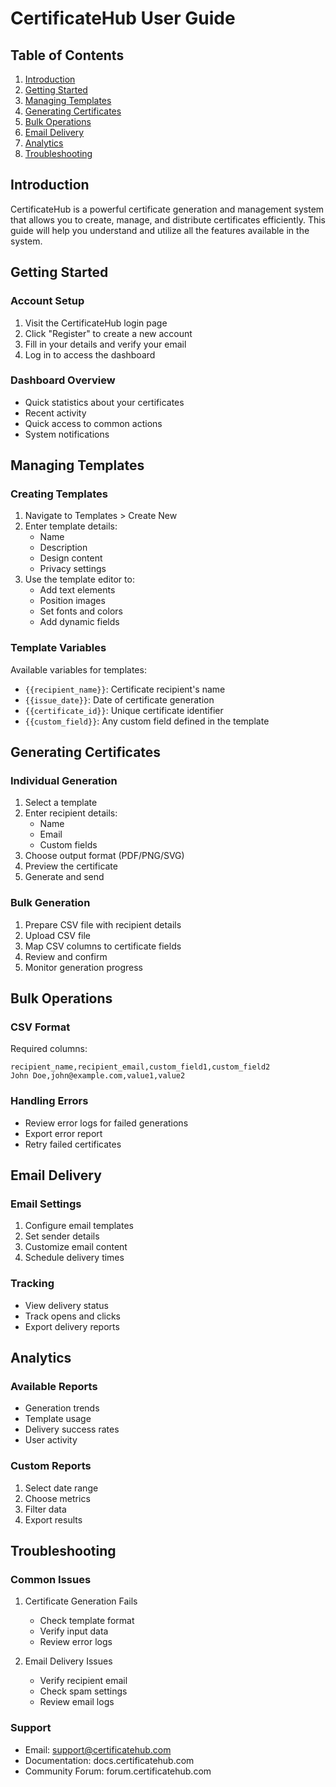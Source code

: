 # CertificateHub User Guide

## Table of Contents
1. [Introduction](#introduction)
2. [Getting Started](#getting-started)
3. [Managing Templates](#managing-templates)
4. [Generating Certificates](#generating-certificates)
5. [Bulk Operations](#bulk-operations)
6. [Email Delivery](#email-delivery)
7. [Analytics](#analytics)
8. [Troubleshooting](#troubleshooting)

## Introduction

CertificateHub is a powerful certificate generation and management system that allows you to create, manage, and distribute certificates efficiently. This guide will help you understand and utilize all the features available in the system.

## Getting Started

### Account Setup
1. Visit the CertificateHub login page
2. Click "Register" to create a new account
3. Fill in your details and verify your email
4. Log in to access the dashboard

### Dashboard Overview
- Quick statistics about your certificates
- Recent activity
- Quick access to common actions
- System notifications

## Managing Templates

### Creating Templates
1. Navigate to Templates > Create New
2. Enter template details:
   - Name
   - Description
   - Design content
   - Privacy settings
3. Use the template editor to:
   - Add text elements
   - Position images
   - Set fonts and colors
   - Add dynamic fields

### Template Variables
Available variables for templates:
- `{{recipient_name}}`: Certificate recipient's name
- `{{issue_date}}`: Date of certificate generation
- `{{certificate_id}}`: Unique certificate identifier
- `{{custom_field}}`: Any custom field defined in the template

## Generating Certificates

### Individual Generation
1. Select a template
2. Enter recipient details:
   - Name
   - Email
   - Custom fields
3. Choose output format (PDF/PNG/SVG)
4. Preview the certificate
5. Generate and send

### Bulk Generation
1. Prepare CSV file with recipient details
2. Upload CSV file
3. Map CSV columns to certificate fields
4. Review and confirm
5. Monitor generation progress

## Bulk Operations

### CSV Format
Required columns:
```csv
recipient_name,recipient_email,custom_field1,custom_field2
John Doe,john@example.com,value1,value2
```

### Handling Errors
- Review error logs for failed generations
- Export error report
- Retry failed certificates

## Email Delivery

### Email Settings
1. Configure email templates
2. Set sender details
3. Customize email content
4. Schedule delivery times

### Tracking
- View delivery status
- Track opens and clicks
- Export delivery reports

## Analytics

### Available Reports
- Generation trends
- Template usage
- Delivery success rates
- User activity

### Custom Reports
1. Select date range
2. Choose metrics
3. Filter data
4. Export results

## Troubleshooting

### Common Issues
1. Certificate Generation Fails
   - Check template format
   - Verify input data
   - Review error logs

2. Email Delivery Issues
   - Verify recipient email
   - Check spam settings
   - Review email logs

### Support
- Email: support@certificatehub.com
- Documentation: docs.certificatehub.com
- Community Forum: forum.certificatehub.com
